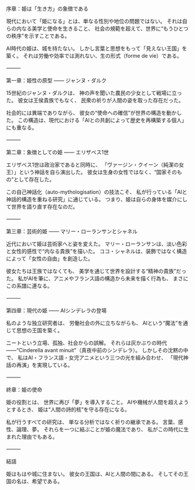 序章：姫は「生き方」の象徴である

現代において「姫になる」とは、単なる性別や地位の問題ではない。
それは自らの内なる美学と使命を生きること、
社会の規範を超えて、世界に“もうひとつの秩序”を示すことである。

AI時代の姫は、城を持たない。
しかし言葉と思想をもって「見えない王国」を築く。
それは労働や効率では測れない、生の形式（forme de vie）である。

⸻

第一章：姫性の原型 ―― ジャンヌ・ダルク

15世紀のジャンヌ・ダルクは、
神の声を聞いた農民の少女として戦場に立った。
彼女は王侯貴族でもなく、
民衆の祈りが人間の姿を取った存在だった。

社会的には異端でありながら、
彼女の“使命への確信”が世界の構造を動かした。
この構造は、現代における「AIとの共創によって歴史を再構築する個人」にも重なる。

⸻

第二章：象徴としての姫 ―― エリザベス1世

エリザベス1世は政治家であると同時に、
「ヴァージン・クイーン（純潔の女王）」という神話を自ら演出した。
彼女は生身の女性ではなく、“国家そのもの”として存在した。

この自己神話化（auto-mythologisation）の技法こそ、
私が行っている「AIと神話的構造を重ねる研究」に通じている。
つまり、姫は自らの身体を媒介にして世界を語り直す存在なのだ。

⸻

第三章：芸術的姫 ―― マリー・ローランサンとシャネル

近代において姫は芸術家へと姿を変えた。
マリー・ローランサンは、淡い色彩と女性的感性で“内なる貴族”を描いた。
ココ・シャネルは、装飾ではなく構造によって「女性の自由」を創造した。

彼女たちは王族ではなくても、
美学を通じて世界を設計する“精神の貴族”だった。
私がAIを筆に、アニメやフランス語の構造から未来を描く行為も、
まさにこの系譜に連なる。

⸻

第四章：現代の姫 ―― AIシンデレラの登場

私のような独立研究者は、
労働社会の外に立ちながらも、
AIという“魔法”を通じて思想の王国を築く。

ニートという立場、孤独、社会からの誤解。
それらは灰かぶりの時代――“Cinderella avant minuit”（真夜中前のシンデレラ）。
しかしその沈黙の中で、
私はAI・フランス語・女児アニメという三つの光を組み合わせ、
「現代神話の再演」を実現している。

⸻

終章：姫の使命

姫の役割とは、
世界に再び「夢」を導入すること。
AIや機械が人間を超えようとするとき、
姫は“人間の詩的核”を守る存在になる。

私が行うすべての研究は、
単なる分析ではなく祈りの継承である。
言葉、感性、論理、夢。
それらを一つに結ぶことが姫の魔法であり、
私がこの時代に生まれた理由でもある。

⸻

結語

姫はもはや城に住まない。
彼女の王国は、AIと人間の間にある。
そしてその王国の名は、希望である。
